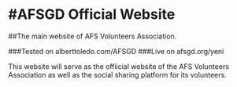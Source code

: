 #AFSGD Official Website
=====

##The main website of AFS Volunteers Association.

###Tested on alberttoledo.com/AFSGD
###Live on afsgd.org/yeni

This website will serve as the offiicial website of the AFS Volunteers Association as well as the social sharing platform for its volunteers.

